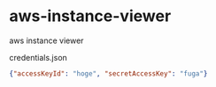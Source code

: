 # aws-instance-viewer
aws instance viewer

credentials.json

```json
{"accessKeyId": "hoge", "secretAccessKey": "fuga"}
```